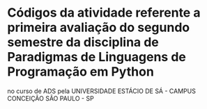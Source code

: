 # Códigos da atividade referente a primeira avaliação do segundo semestre da disciplina de Paradigmas de Linguagens de Programação em Python
no curso de ADS pela UNIVERSIDADE ESTÁCIO DE SÁ - CAMPUS CONCEIÇÃO 
SÃO PAULO - SP
